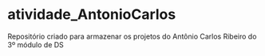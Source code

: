 # atividade_AntonioCarlos
Repositório criado para armazenar os projetos do Antônio Carlos Ribeiro do 3º módulo de DS
